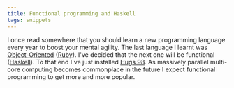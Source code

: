 ```yaml
---
title: Functional programming and Haskell
tags: snippets
---
```


I once read somewhere that you should learn a new programming language every year to boost your mental agility. The last language I learnt was [Object-Oriented](http://www.wincent.com/wiki/Object-Oriented) ([Ruby](http://www.wincent.com/wiki/Ruby)). I've decided that the next one will be functional ([Haskell](http://www.wincent.com/wiki/Haskell)). To that end I've just installed [Hugs 98](http://www.haskell.org/hugs/). As massively parallel multi-core computing becomes commonplace in the future I expect functional programming to get more and more popular.
